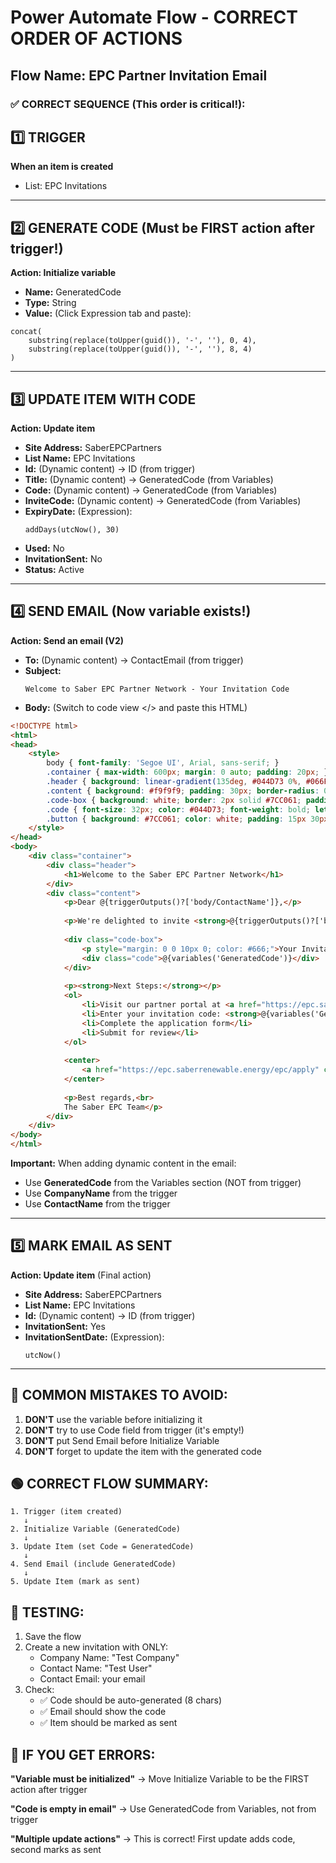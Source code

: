 # Power Automate Flow - CORRECT ORDER OF ACTIONS

## Flow Name: EPC Partner Invitation Email

### ✅ CORRECT SEQUENCE (This order is critical!):

## 1️⃣ TRIGGER
**When an item is created**
- List: EPC Invitations

---

## 2️⃣ GENERATE CODE (Must be FIRST action after trigger!)
**Action: Initialize variable**
- **Name:** GeneratedCode
- **Type:** String  
- **Value:** (Click Expression tab and paste):
```
concat(
    substring(replace(toUpper(guid()), '-', ''), 0, 4),
    substring(replace(toUpper(guid()), '-', ''), 8, 4)
)
```

---

## 3️⃣ UPDATE ITEM WITH CODE
**Action: Update item**
- **Site Address:** SaberEPCPartners
- **List Name:** EPC Invitations
- **Id:** (Dynamic content) → ID (from trigger)
- **Title:** (Dynamic content) → GeneratedCode (from Variables)
- **Code:** (Dynamic content) → GeneratedCode (from Variables)
- **InviteCode:** (Dynamic content) → GeneratedCode (from Variables)
- **ExpiryDate:** (Expression):
  ```
  addDays(utcNow(), 30)
  ```
- **Used:** No
- **InvitationSent:** No
- **Status:** Active

---

## 4️⃣ SEND EMAIL (Now variable exists!)
**Action: Send an email (V2)**
- **To:** (Dynamic content) → ContactEmail (from trigger)
- **Subject:** 
  ```
  Welcome to Saber EPC Partner Network - Your Invitation Code
  ```
- **Body:** (Switch to code view </> and paste this HTML)
```html
<!DOCTYPE html>
<html>
<head>
    <style>
        body { font-family: 'Segoe UI', Arial, sans-serif; }
        .container { max-width: 600px; margin: 0 auto; padding: 20px; }
        .header { background: linear-gradient(135deg, #044D73 0%, #066FA3 100%); color: white; padding: 30px; border-radius: 10px 10px 0 0; }
        .content { background: #f9f9f9; padding: 30px; border-radius: 0 0 10px 10px; }
        .code-box { background: white; border: 2px solid #7CC061; padding: 20px; margin: 20px 0; text-align: center; border-radius: 8px; }
        .code { font-size: 32px; color: #044D73; font-weight: bold; letter-spacing: 3px; }
        .button { background: #7CC061; color: white; padding: 15px 30px; text-decoration: none; border-radius: 5px; display: inline-block; margin: 20px 0; }
    </style>
</head>
<body>
    <div class="container">
        <div class="header">
            <h1>Welcome to the Saber EPC Partner Network</h1>
        </div>
        <div class="content">
            <p>Dear @{triggerOutputs()?['body/ContactName']},</p>
            
            <p>We're delighted to invite <strong>@{triggerOutputs()?['body/CompanyName']}</strong> to join our EPC Partner Network.</p>
            
            <div class="code-box">
                <p style="margin: 0 0 10px 0; color: #666;">Your Invitation Code:</p>
                <div class="code">@{variables('GeneratedCode')}</div>
            </div>
            
            <p><strong>Next Steps:</strong></p>
            <ol>
                <li>Visit our partner portal at <a href="https://epc.saberrenewable.energy/epc/apply">https://epc.saberrenewable.energy/epc/apply</a></li>
                <li>Enter your invitation code: <strong>@{variables('GeneratedCode')}</strong></li>
                <li>Complete the application form</li>
                <li>Submit for review</li>
            </ol>
            
            <center>
                <a href="https://epc.saberrenewable.energy/epc/apply" class="button">Start Your Application</a>
            </center>
            
            <p>Best regards,<br>
            The Saber EPC Team</p>
        </div>
    </div>
</body>
</html>
```

**Important:** When adding dynamic content in the email:
- Use **GeneratedCode** from the Variables section (NOT from trigger)
- Use **CompanyName** from the trigger
- Use **ContactName** from the trigger

---

## 5️⃣ MARK EMAIL AS SENT
**Action: Update item** (Final action)
- **Site Address:** SaberEPCPartners
- **List Name:** EPC Invitations
- **Id:** (Dynamic content) → ID (from trigger)
- **InvitationSent:** Yes
- **InvitationSentDate:** (Expression):
  ```
  utcNow()
  ```

---

## 🔴 COMMON MISTAKES TO AVOID:

1. **DON'T** use the variable before initializing it
2. **DON'T** try to use Code field from trigger (it's empty!)
3. **DON'T** put Send Email before Initialize Variable
4. **DON'T** forget to update the item with the generated code

## 🟢 CORRECT FLOW SUMMARY:

```
1. Trigger (item created)
   ↓
2. Initialize Variable (GeneratedCode)
   ↓
3. Update Item (set Code = GeneratedCode)
   ↓
4. Send Email (include GeneratedCode)
   ↓
5. Update Item (mark as sent)
```

## 📝 TESTING:

1. Save the flow
2. Create a new invitation with ONLY:
   - Company Name: "Test Company"
   - Contact Name: "Test User"
   - Contact Email: your email
3. Check:
   - ✅ Code should be auto-generated (8 chars)
   - ✅ Email should show the code
   - ✅ Item should be marked as sent

## 🚨 IF YOU GET ERRORS:

**"Variable must be initialized"**
→ Move Initialize Variable to be the FIRST action after trigger

**"Code is empty in email"**
→ Use GeneratedCode from Variables, not from trigger

**"Multiple update actions"**
→ This is correct! First update adds code, second marks as sent